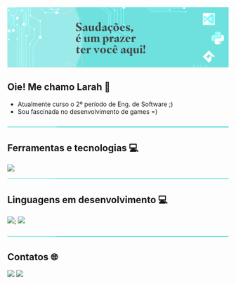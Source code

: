 <img src="read/saudacoes.png">

## Oie! Me chamo Larah 💙

- Atualmente curso o 2º período de Eng. de Software ;)
- Sou fascinada no desenvolvimento de games =)

<img src="read/faixa.png">

## Ferramentas e tecnologias 💻

<img src="https://cdn.jsdelivr.net/gh/devicons/devicon/icons/vscode/vscode-original.svg" width = "40"  img src="https://cdn.jsdelivr.net/gh/devicons/devicon/icons/git/git-original.svg" width = "40"  img src="https://cdn.jsdelivr.net/gh/devicons/devicon/icons/intellij/intellij-original.svg" width = "40">
          
<img src="read/faixa.png">

## Linguagens em desenvolvimento 💻

<img src="https://cdn.jsdelivr.net/gh/devicons/devicon/icons/python/python-original.svg" width = "40">; <img src="https://cdn.jsdelivr.net/gh/devicons/devicon/icons/java/java-original.svg" width = "40">
          
<img src="read/faixa.png">

## Contatos 🌐

<div>
  <a href="https://instagram.com/laah_nanes" target="_blank"><img src="https://img.shields.io/badge/-Instagram-%23E4405F?style=for-the-badge&logo=instagram&logoColor=white" target="_blank"></a>
  <a href="https://www.linkedin.com/in/larah-nanes-510b2726a" target="_blank"><img loading="lazy" src="https://img.shields.io/badge/-LinkedIn-%230077B5?style=for-the-badge&logo=linkedin&logoColor=white" target="_blank"></a>   
</div>
